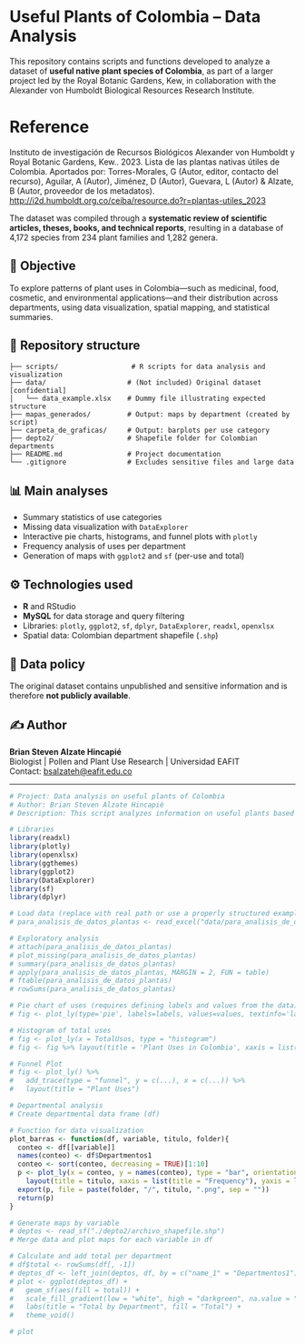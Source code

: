 # Useful Plants of Colombia – Data Analysis

This repository contains scripts and functions developed to analyze a dataset of **useful native plant species of Colombia**, as part of a larger project led by the Royal Botanic Gardens, Kew, in collaboration with the Alexander von Humboldt Biological Resources Research Institute.
# Reference
Instituto de investigación de Recursos Biológicos Alexander von Humboldt y Royal Botanic Gardens, Kew.. 2023. Lista de las plantas nativas útiles de Colombia. Aportados por: Torres-Morales, G (Autor, editor, contacto del recurso), Aguilar, A (Autor), Jiménez, D (Autor), Guevara, L (Autor) & Alzate, B (Autor, proveedor de los metadatos). http://i2d.humboldt.org.co/ceiba/resource.do?r=plantas-utiles_2023

The dataset was compiled through a **systematic review of scientific articles, theses, books, and technical reports**, resulting in a database of 4,172 species from 234 plant families and 1,282 genera.

## 🔬 Objective

To explore patterns of plant uses in Colombia—such as medicinal, food, cosmetic, and environmental applications—and their distribution across departments, using data visualization, spatial mapping, and statistical summaries.

## 📁 Repository structure

```
├── scripts/                  # R scripts for data analysis and visualization
├── data/                    # (Not included) Original dataset [confidential]
│   └── data_example.xlsx    # Dummy file illustrating expected structure
├── mapas_generados/         # Output: maps by department (created by script)
├── carpeta_de_graficas/     # Output: barplots per use category
├── depto2/                  # Shapefile folder for Colombian departments
├── README.md                # Project documentation
└── .gitignore               # Excludes sensitive files and large data
```

## 📊 Main analyses

- Summary statistics of use categories
- Missing data visualization with `DataExplorer`
- Interactive pie charts, histograms, and funnel plots with `plotly`
- Frequency analysis of uses per department
- Generation of maps with `ggplot2` and `sf` (per-use and total)

## ⚙️ Technologies used

- **R** and RStudio
- **MySQL** for data storage and query filtering
- Libraries: `plotly`, `ggplot2`, `sf`, `dplyr`, `DataExplorer`, `readxl`, `openxlsx`
- Spatial data: Colombian department shapefile (`.shp`)

## 🔐 Data policy

The original dataset contains unpublished and sensitive information and is therefore **not publicly available**.

## ✍️ Author

**Brian Steven Alzate Hincapié**  
Biologist | Pollen and Plant Use Research | Universidad EAFIT  
Contact: bsalzateh@eafit.edu.co

---

```r
# Project: Data analysis on useful plants of Colombia
# Author: Brian Steven Alzate Hincapié
# Description: This script analyzes information on useful plants based on a confidential database (not included).

# Libraries
library(readxl)
library(plotly)
library(openxlsx)
library(ggthemes)
library(ggplot2)
library(DataExplorer)
library(sf)
library(dplyr)

# Load data (replace with real path or use a properly structured example file)
# para_analisis_de_datos_plantas <- read_excel("data/para_analisis_de_datos_plantas.xlsx", col_types = c("text", rep("text", 12), "numeric"))

# Exploratory analysis
# attach(para_analisis_de_datos_plantas)
# plot_missing(para_analisis_de_datos_plantas)
# summary(para_analisis_de_datos_plantas)
# apply(para_analisis_de_datos_plantas, MARGIN = 2, FUN = table)
# ftable(para_analisis_de_datos_plantas)
# rowSums(para_analisis_de_datos_plantas)

# Pie chart of uses (requires defining labels and values from the data)
# fig <- plot_ly(type='pie', labels=labels, values=values, textinfo='label+percent', insidetextorientation='radial')

# Histogram of total uses
# fig <- plot_ly(x = TotalUsos, type = "histogram")
# fig <- fig %>% layout(title = 'Plant Uses in Colombia', xaxis = list(title = "Total Uses"), yaxis = list(title = "Frequency"))

# Funnel Plot
# fig <- plot_ly() %>%
#   add_trace(type = "funnel", y = c(...), x = c(...)) %>%
#   layout(title = "Plant Uses")

# Departmental analysis
# Create departmental data frame (df)

# Function for data visualization
plot_barras <- function(df, variable, titulo, folder){
  conteo <- df[[variable]]
  names(conteo) <- df$Departmentos1
  conteo <- sort(conteo, decreasing = TRUE)[1:10]
  p <- plot_ly(x = conteo, y = names(conteo), type = "bar", orientation = 'h') %>%
    layout(title = titulo, xaxis = list(title = "Frequency"), yaxis = list(title = "Departments"))
  export(p, file = paste(folder, "/", titulo, ".png", sep = ""))
  return(p)
}

# Generate maps by variable
# deptos <- read_sf("./depto2/archivo_shapefile.shp")
# Merge data and plot maps for each variable in df

# Calculate and add total per department
# df$total <- rowSums(df[, -1])
# deptos_df <- left_join(deptos, df, by = c("name_1" = "Departmentos1"))
# plot <- ggplot(deptos_df) +
#   geom_sf(aes(fill = total)) +
#   scale_fill_gradient(low = "white", high = "darkgreen", na.value = "gray80") +
#   labs(title = "Total by Department", fill = "Total") +
#   theme_void()

# plot
